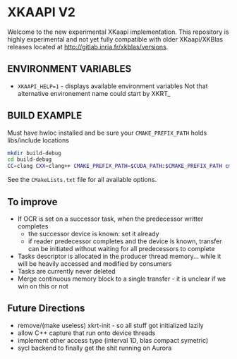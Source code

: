 # XKAAPI V2

Welcome to the new experimental XKaapi implementation.
This repository is highly experimental and not yet fully compatible with older XKaapi/XKBlas releases located at http://gitlab.inria.fr/xkblas/versions.

## ENVIRONMENT VARIABLES
- `XKAAPI_HELP=1` - displays available environment variables
Not that alternative environement name could start by XKRT_

## BUILD EXAMPLE
Must have hwloc installed and be sure your `CMAKE_PREFIX_PATH` holds libs/include locations
```bash
mkdir build-debug
cd build-debug
CC=clang CXX=clang++ CMAKE_PREFIX_PATH=$CUDA_PATH:$CMAKE_PREFIX_PATH cmake -DCMAKE_INSTALL_PREFIX=$HOME/install/xkrt/debug-dgx -DCMAKE_BUILD_TYPE=Debug -DUSE_STATS=on -DUSE_CUDA=on ..
```

See the `CMakeLists.txt` file for all available options.

## To improve
- If OCR is set on a successor task, when the predecessor writter completes
  - the successor device is known: set it already
  - if reader predecessor completes and the device is known, transfer can be initiated without waiting for all predecessors to complete
- Tasks descriptor is allocated in the producer thread memory... while it will be heavily accessed and modified by consumers
- Tasks are currently never deleted
- Merge continuous memory block to a single transfer - it is unclear if we win on this or not

## Future Directions
- remove/(make useless) xkrt-init - so all stuff got initialized lazily
- allow C++ capture that run onto device threads
- implement other access type (interval 1D, blas compact symetric)
- sycl backend to finally get the shit running on Aurora
